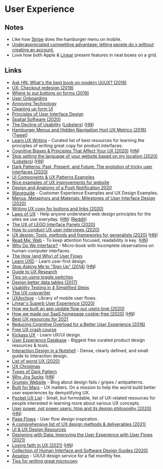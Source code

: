 # User Experience

## Notes

- Like how [Stripe](https://stripe.com/) does the hamburger menu on mobile.
- [Underappreciated competitive advantage: letting people do x without creating an account.](https://twitter.com/paulg/status/1261976515408990208)
- Love how both Apple & [Linear](https://linear.app/release-2020-12) present features in neat boxes on a grid.

## Links

- [Ask HN: What's the best book on modern UI/UX? (2018)](https://news.ycombinator.com/item?id=18662992)
- [UX: Checkout redesign (2019)](https://mm263.space/case-study-checkout/)
- [Where to put buttons on forms (2019)](https://adamsilver.io/articles/where-to-put-buttons-in-forms/)
- [User Onboarding](https://www.useronboard.com/)
- [Annoying Technology](https://annoying.technology/)
- [Cleaning up form UI](https://tonsky.me/blog/form-cleanup/)
- [Principles of User Interface Design](http://bokardo.com/principles-of-user-interface-design/)
- [Spatial Software (2020)](https://darkblueheaven.com/spatialsoftware/)
- [The Decline of Usability](https://datagubbe.se/decusab/) ([Lobsters](https://lobste.rs/s/6f7glj/decline_usability)) ([HN](https://news.ycombinator.com/item?id=22901541))
- [Hamburger Menus and Hidden Navigation Hurt UX Metrics (2016)](https://www.nngroup.com/articles/hamburger-menus/) ([Tweet](https://twitter.com/frankrausch/status/1260138877047787537))
- [Learn UX Writing](https://learnuxwriting.xyz/) - Curated list of best resources for learning the principles of writing great copy for product interfaces.
- [Cognitive Biases & Principles That Affect Your UX (2020)](https://growth.design/psychology/) ([HN](https://news.ycombinator.com/item?id=23166142))
- [Stop setting the language of your website based on my location (2020)](https://dev.to/bitdweller/stop-setting-the-language-of-your-website-based-on-my-location-31h0) ([Lobsters](https://lobste.rs/s/vi3lqx/stop_setting_language_your_website_based)) ([HN](https://news.ycombinator.com/item?id=23216502))
- [Dark Patterns: Past, Present, and Future: The evolution of tricky user interfaces (2020)](https://queue.acm.org/detail.cfm?id=3400901)
- [UI Components & UX Patterns Examples](https://www.niceverynice.com/components)
- [Nice examples of UX improvements for website](https://twitter.com/coreyhainesco/status/1270521909441032193)
- [Design and Anatomy of a Push Notification 2020](https://onesignal.com/blog/push-notification-design-anatomy/)
- [Waveguide](https://www.waveguide.io/patterns/all) - Customer Experience Examples and UX Design Examples.
- [Menus, Metaphors and Materials: Milestones of User Interface Design (2020)](https://medium.com/@borism/menus-metaphors-and-materials-milestones-of-user-interface-design-f3f75481c46c)
- [Writing UX copy for buttons and links (2020)](https://vanschneider.com/writing-ux-copy-for-buttons-and-links)
- [Laws of UX](https://lawsofux.com/) - Help anyone understand web design principles for the sites we use everyday. ([HN](https://news.ycombinator.com/item?id=24030969)) ([Reddit](https://www.reddit.com/r/InternetIsBeautiful/comments/i2fp1e/laws_of_ux_can_help_anyone_understand_web_design/))
- [The UX of LEGO Interface Panels (2020)](https://www.designedbycave.co.uk/2020/LEGO-Interface-UX/)
- [How to conduct UX user interviews (2020)](https://uxdesign.cc/how-to-conduct-ux-user-interviews-68721f186fb)
- [UX design: Tools, methods and frameworks for generalists (2020)](https://nickdewilde.substack.com/p/the-keyring-zac-halbert-on-ux-design) ([HN](https://news.ycombinator.com/item?id=24112275))
- [Read Me: Web](https://readymag.com/designs/1961839/) - To keep attention focused, readability is key. ([HN](https://news.ycombinator.com/item?id=24451426))
- [Why Do We Interface?](https://whydoweinterface.com/) - Micro-book with incomplete observations on human-computer interfaces.
- [The How (and Why) of User Flows](https://learnuxd.io/posts/the-how-and-why-of-user-flows/)
- [Learn UXD](https://learnuxd.io/) - Learn user-first design.
- [Stop Asking Me to “Sign Up” (2014)](https://www.gkogan.co/blog/stop-asking-me-to-sign-up/) ([HN](https://news.ycombinator.com/item?id=24599642))
- [Guide to UX Research](https://maze.design/guides/ux-research)
- [Tips on using toggle switches](https://twitter.com/alexmuench/status/1311217244379271168)
- [Design better data tables (2017)](https://medium.com/nextux/design-better-data-tables-4ecc99d23356)
- [Usability Testing in 4 Simplified Steps](https://learnuxd.io/posts/usability-testing-in-4-simplified-steps)
- [The UX copywriter](https://vanschneider.com/series/writing-ux-copy)
- [UXArchive](https://uxarchive.com/) - Library of mobile user flows.
- [Linear's Superb User Experience (2020)](https://www.buildwithusers.com/p/superb-user-experience-with-linear)
- [How we built an app update flow our users love (2020)](https://medium.com/raycastapp/how-we-built-an-app-update-flow-our-users-love-89820602e8fe)
- [How we made our SaaS homepage cookie-free (2020)](https://blog.leavemealone.app/no-more-cookies/) ([HN](https://news.ycombinator.com/item?id=24979167))
- [Best UX resources for 2021](https://blog.uxtweak.com/best-ux-resources-2021/)
- [Reducing Cognitive Overload for a Better User Experience (2016)](https://www.smashingmagazine.com/2016/09/reducing-cognitive-overload-for-a-better-user-experience/)
- [Free UX crash course](https://www.kickassux.com/free-crash-course)
- [Kickass UX](https://www.kickassux.com/) - Learn UX/UI design.
- [User Experience Database](https://www.uxdatabase.io/) - Biggest free curated product design resources & tools.
- [Interaction Design in a Nutshell](https://github.com/SSoelvsten/interaction-design-in-a-nutshell) - Dense, clearly defined, and small guide to interaction design.
- [List of worst UX (2020)](https://twitter.com/iamdevloper/status/1337538974789865473)
- [UX Christmas](https://ux.christmas/)
- [Types of Dark Pattern](https://darkpatterns.org/types-of-dark-pattern.html)
- [Why Jira Sucks](https://whyjirasucks.com/) ([HN](https://news.ycombinator.com/item?id=25590846))
- [Grumpy Website](https://grumpy.website/) - Blog about design fails / gripes / anitpatterns.
- [Built for Mars](https://builtformars.com/) - UX matters. On a mission to help the world build better user experiences by demystifying UX.
- [Pocket UX List](https://github.com/rubymorillo/pocket-ux-list) - Small, but formidable, list of UX-related resources for people interested in learning more about various UX concepts.
- [User power, not power users: htop and its design philosophy (2020)](https://hisham.hm/2020/12/18/user-power-not-power-users-htop-and-its-design-philosophy/) ([HN](https://news.ycombinator.com/item?id=25831154))
- [Page Flows](https://pageflows.com/) - User flow design inspiration.
- [A comprehensive list of UX design methods & deliverables (2021)](https://uxdesign.cc/a-comprehensive-list-of-ux-design-methods-deliverables-2021-2feb3e70e168)
- [UI & UX Design Resources](https://www.basetemplates.com/ui-ux-design-resources)
- [Designing with Data: Improving the User Experience with User Flows (2021)](https://blog.useberry.com/designing-with-data-improving-the-user-experience-with-user-flows/)
- [Losing faith in UX (2021)](https://creativegood.com/blog/21/losing-faith-in-ux.html) ([HN](https://news.ycombinator.com/item?id=25950351))
- [Collection of Human Interface and Software Design Guides (2020)](http://www.geofcrowl.com/blog/articles/2020/2/17/collection-higs/)
- [Apselon](https://apselon.co/) - UX/UI design service for a flat monthly fee.
- [Tips for writing great microcopy](https://twitter.com/antdke/status/1263130017598406657)
